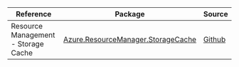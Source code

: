 | Reference | Package | Source |
|---|---|---|
|Resource Management - Storage Cache|[Azure.ResourceManager.StorageCache](https://www.nuget.org/packages/Azure.ResourceManager.StorageCache)|[Github](https://github.com/Azure/azure-sdk-for-net/blob/main/sdk/storagecache/Azure.ResourceManager.StorageCache)|

